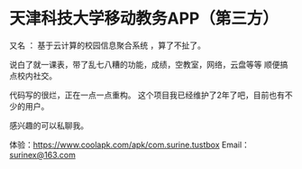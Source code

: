 # 天津科技大学移动教务APP（第三方）

又名 ： 基于云计算的校园信息聚合系统 ，算了不扯了。

说白了就一课表，带了乱七八糟的功能，成绩，空教室，网络，云盘等等
顺便搞点校内社交。

代码写的很烂，正在一点一点重构。
这个项目我已经维护了2年了吧，目前也有不少的用户。

感兴趣的可以私聊我。

体验：https://www.coolapk.com/apk/com.surine.tustbox
Email：surinex@163.com

